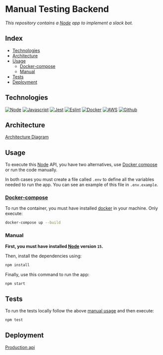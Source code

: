 # Manual Testing Backend

_This repository contains a [Node](https://nodejs.org) app to implement a slack bot._

## Index

* [Technologies](#technologies)
* [Architecture](#architecture)
* [Usage](#usage)
    * [Docker-compose](#docker-compose)
    * [Manual](#manual)
* [Tests](#tests)
* [Deployment](#deployment)

## Technologies

[![Node](https://img.shields.io/badge/Node.js-43853D?logo=node.js&logoColor=white)](https://nodejs.org)
[![Javascript](https://img.shields.io/badge/JavaScript-F7DF1E?logo=javascript&logoColor=black)](https://www.javascript.com)
[![Jest](https://img.shields.io/badge/-jest-%23C21325?logo=jest&logoColor=white)](https://jestjs.io)
[![Eslint](https://img.shields.io/badge/ESLint-4B3263?logo=eslint&logoColor=white)](https://eslint.org)
[![Docker](https://img.shields.io/badge/docker-%230db7ed.svg?logo=docker&logoColor=white)](https://www.docker.com)
[![AWS](https://img.shields.io/badge/Amazon_AWS-%23FF9900?logo=amazon-aws&logoColor=white)](https://aws.amazon.com)
[![Github](https://img.shields.io/badge/github-%23121011.svg?logo=github&logoColor=white)](https://github.com)

## Architecture

[Architecture Diagram](#)

## Usage

To execute this [Node](https://nodejs.org) API, you have two alternatives, use [Docker compose](https://docs.docker.com/compose/) or run the code manually.

In both cases you must create a file called `.env` to define all the variables needed to run the app. You can see an example of this file in `.env.example`.

### [Docker-compose](https://docs.docker.com/compose/)

To run the container, you must have installed [docker](https://www.docker.com) in your machine. Only execute:

```bash
docker-compose up --build
```

### Manual

**First, you must have installed [Node](https://nodejs.org/es/) version `15`.**

Then, install the dependencies using:

```bash
npm install
```

Finally, use this command to run the app:

```bash
npm start
```

## Tests

To run the tests locally follow the above [manual usage](#manual) and then execute:

```bash
npm test
```

## Deployment

[Production api](https://h7elalq8yi.execute-api.us-east-1.amazonaws.com/v1)
